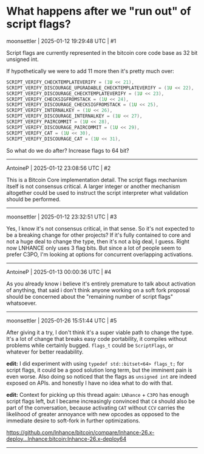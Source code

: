 # What happens after we "run out" of script flags?

moonsettler | 2025-01-12 19:29:48 UTC | #1

Script flags are currently represented in the bitcoin core code base as 32 bit unsigned int.

If hypothetically we were to add 11 more then it's pretty much over:
```c++
SCRIPT_VERIFY_CHECKTEMPLATEVERIFY = (1U << 21),
SCRIPT_VERIFY_DISCOURAGE_UPGRADABLE_CHECKTEMPLATEVERIFY = (1U << 22),
SCRIPT_VERIFY_DISCOURAGE_CHECKTEMPLATEVERIFY = (1U << 23),
SCRIPT_VERIFY_CHECKSIGFROMSTACK = (1U << 24),
SCRIPT_VERIFY_DISCOURAGE_CHECKSIGFROMSTACK = (1U << 25),
SCRIPT_VERIFY_INTERNALKEY = (1U << 26),
SCRIPT_VERIFY_DISCOURAGE_INTERNALKEY = (1U << 27),
SCRIPT_VERIFY_PAIRCOMMIT = (1U << 28),
SCRIPT_VERIFY_DISCOURAGE_PAIRCOMMIT = (1U << 29),
SCRIPT_VERIFY_CAT = (1U << 30),
SCRIPT_VERIFY_DISCOURAGE_CAT = (1U << 31),
```
So what do we do after? Increase flags to 64 bit?

-------------------------

AntoineP | 2025-01-12 23:08:56 UTC | #2

This is a Bitcoin Core implementation detail. The script flags mechanism itself is not consensus critical. A larger integer or another mechanism altogether could be used to instruct the script interpreter what validation should be performed.

-------------------------

moonsettler | 2025-01-12 23:32:51 UTC | #3

Yes, I know it's not consensus critical, in that sense. So it's not expected to be a breaking change for other projects? If it's fully contained to core and not a huge deal to change the type, then it's not a big deal, I guess. Right now LNHANCE only uses 3 flag bits. But since a lot of people seem to prefer C3PO, I'm looking at options for concurrent overlapping activations.

-------------------------

AntoineP | 2025-01-13 00:00:36 UTC | #4

As you already know i believe it's entirely premature to talk about activation of anything, that said i don't think anyone working on a soft fork proposal should be concerned about the "remaining number of script flags" whatsoever.

-------------------------

moonsettler | 2025-01-26 15:51:44 UTC | #5

After giving it a try, I don't think it's a super viable path to change the type. It's a lot of change that breaks easy code portability, it compiles without problems while certainly bugged. `flags_t` could be `ScriptFlags`, or whatever for better readability.

**edit:** I did experiment with using `typedef std::bitset<64> flags_t;` for script flags, it could be a good solution long term, but the imminent pain is even worse. Also doing so noticed that the flags as `unsigned int` are indeed exposed on APIs. and honestly I have no idea what to do with that.

**edit:** Context for picking up this thread again: `LNhance` + `C3PO` has enough script flags left, but I became increasingly convinced that `C4` should also be part of the conversation, because activating `CAT` without `CCV` carries the likelihood of greater annoyance with new opcodes as opposed to the immediate desire to soft-fork in further optimizations.

https://github.com/lnhance/bitcoin/compare/lnhance-26.x-deploy...lnhance:bitcoin:lnhance-26.x-deploy64

-------------------------

